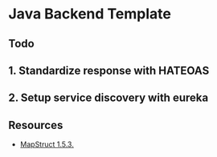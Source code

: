 # Java Backend Template

## Todo

## 1. Standardize response with HATEOAS

## 2. Setup service discovery with eureka

## Resources

* [MapStruct 1.5.3.](https://mapstruct.org/documentation/stable/reference/pdf/mapstruct-reference-guide.pdf)